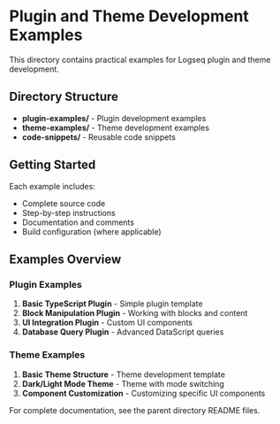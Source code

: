# Plugin and Theme Development Examples

This directory contains practical examples for Logseq plugin and theme development.

## Directory Structure

- **plugin-examples/** - Plugin development examples
- **theme-examples/** - Theme development examples
- **code-snippets/** - Reusable code snippets

## Getting Started

Each example includes:
- Complete source code
- Step-by-step instructions
- Documentation and comments
- Build configuration (where applicable)

## Examples Overview

### Plugin Examples
1. **Basic TypeScript Plugin** - Simple plugin template
2. **Block Manipulation Plugin** - Working with blocks and content
3. **UI Integration Plugin** - Custom UI components
4. **Database Query Plugin** - Advanced DataScript queries

### Theme Examples
1. **Basic Theme Structure** - Theme development template
2. **Dark/Light Mode Theme** - Theme with mode switching
3. **Component Customization** - Customizing specific UI components

For complete documentation, see the parent directory README files.